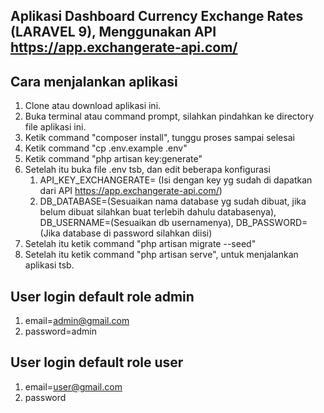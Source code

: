 ## Aplikasi Dashboard Currency Exchange Rates (LARAVEL 9), Menggunakan API https://app.exchangerate-api.com/

## Cara menjalankan aplikasi
1. Clone atau download aplikasi ini.
2. Buka terminal atau command prompt, silahkan pindahkan ke directory file aplikasi ini.
3. Ketik command "composer install", tunggu proses sampai selesai
4. Ketik command "cp .env.example .env"
5. Ketik command "php artisan key:generate"
6. Setelah itu buka file .env tsb, dan edit beberapa konfigurasi
    1. API_KEY_EXCHANGERATE= (Isi dengan key yg sudah di dapatkan dari API https://app.exchangerate-api.com/)
    2. DB_DATABASE=(Sesuaikan nama database yg sudah dibuat, jika belum dibuat silahkan buat terlebih dahulu    databasenya), DB_USERNAME=(Sesuaikan db usernamenya), DB_PASSWORD=(Jika database di password silahkan diisi)
7. Setelah itu ketik command "php artisan migrate --seed"
8. Setelah itu ketik command "php artisan serve", untuk menjalankan aplikasi tsb.

## User login default role admin
1. email=admin@gmail.com
2. password=admin

## User login default role user
1. email=user@gmail.com
2. password
    